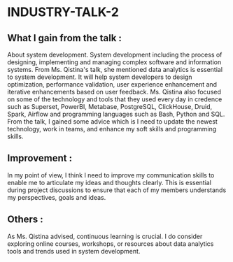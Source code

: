 # INDUSTRY-TALK-2

## What I gain from the talk :
About system development. System development including the process of designing, implementing and managing complex software and information systems. From Ms. Qistina's talk, she mentioned data analytics is essential to system development. It will help system developers to design optimization, performance validation, user experience enhancement and iterative enhancements based on user feedback. Ms. Qistina also focused on some of the technology and tools that they used every day in credence such as Superset, PowerBI, Metabase, PostgreSQL, ClickHouse, Druid, Spark, Airflow and programming languages such as Bash, Python and SQL. From the talk, I gained some advice which is I need to update the newest technology, work in teams, and enhance my soft skills and programming skills.

## Improvement :
In my point of view, I think I need to improve my communication skills to enable me to articulate my ideas and thoughts clearly. This is essential during project discussions to ensure that each of my members understands my perspectives, goals and ideas.

## Others : 
As Ms. Qistina advised, continuous learning is crucial. I do consider exploring online courses, workshops, or resources about data analytics tools and trends used in system development.

